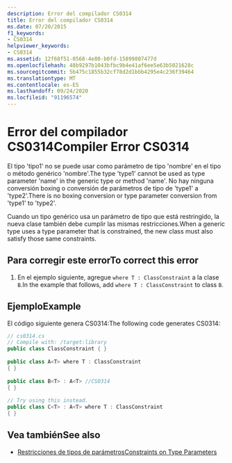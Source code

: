 ```yaml
---
description: Error del compilador CS0314
title: Error del compilador CS0314
ms.date: 07/20/2015
f1_keywords:
- CS0314
helpviewer_keywords:
- CS0314
ms.assetid: 12f68f51-0568-4e80-b0fd-15899807477d
ms.openlocfilehash: 48b9297b1043bfbc9b4e41af6ee5e63b5021628c
ms.sourcegitcommit: 5b475c1855b32cf78d2d1bbb4295e4c236f39464
ms.translationtype: MT
ms.contentlocale: es-ES
ms.lasthandoff: 09/24/2020
ms.locfileid: "91196574"
---
```

# <a name="compiler-error-cs0314"></a><span data-ttu-id="bbb63-103">Error del compilador CS0314</span><span class="sxs-lookup"><span data-stu-id="bbb63-103">Compiler Error CS0314</span></span>

<span data-ttu-id="bbb63-104">El tipo 'tipo1' no se puede usar como parámetro de tipo 'nombre' en el tipo o método genérico 'nombre'.</span><span class="sxs-lookup"><span data-stu-id="bbb63-104">The type 'type1' cannot be used as type parameter 'name' in the generic type or method 'name'.</span></span> <span data-ttu-id="bbb63-105">No hay ninguna conversión boxing o conversión de parámetros de tipo de 'type1' a 'type2'.</span><span class="sxs-lookup"><span data-stu-id="bbb63-105">There is no boxing conversion or type parameter conversion from 'type1' to 'type2'.</span></span>  
  
 <span data-ttu-id="bbb63-106">Cuando un tipo genérico usa un parámetro de tipo que está restringido, la nueva clase también debe cumplir las mismas restricciones.</span><span class="sxs-lookup"><span data-stu-id="bbb63-106">When a generic type uses a type parameter that is constrained, the new class must also satisfy those same constraints.</span></span>  
  
## <a name="to-correct-this-error"></a><span data-ttu-id="bbb63-107">Para corregir este error</span><span class="sxs-lookup"><span data-stu-id="bbb63-107">To correct this error</span></span>  
  
1. <span data-ttu-id="bbb63-108">En el ejemplo siguiente, agregue `where T : ClassConstraint` a la clase `B`.</span><span class="sxs-lookup"><span data-stu-id="bbb63-108">In the example that follows, add `where T : ClassConstraint` to class `B`.</span></span>  
  
## <a name="example"></a><span data-ttu-id="bbb63-109">Ejemplo</span><span class="sxs-lookup"><span data-stu-id="bbb63-109">Example</span></span>  

 <span data-ttu-id="bbb63-110">El código siguiente genera CS0314:</span><span class="sxs-lookup"><span data-stu-id="bbb63-110">The following code generates CS0314:</span></span>  
  
```csharp  
// cs0314.cs  
// Compile with: /target:library  
public class ClassConstraint { }  
  
public class A<T> where T : ClassConstraint  
{ }  
  
public class B<T> : A<T> //CS0314  
{ }  
  
// Try using this instead.  
public class C<T> : A<T> where T : ClassConstraint  
{ }  
```  
  
## <a name="see-also"></a><span data-ttu-id="bbb63-111">Vea también</span><span class="sxs-lookup"><span data-stu-id="bbb63-111">See also</span></span>

- [<span data-ttu-id="bbb63-112">Restricciones de tipos de parámetros</span><span class="sxs-lookup"><span data-stu-id="bbb63-112">Constraints on Type Parameters</span></span>](../programming-guide/generics/constraints-on-type-parameters.md)
